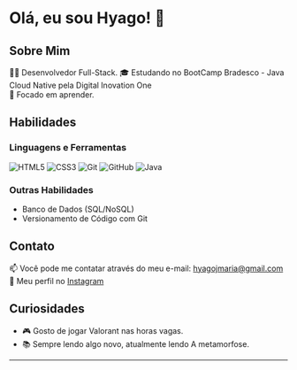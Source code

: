 # Olá, eu sou Hyago! 👋

## Sobre Mim

👨‍💻 Desenvolvedor Full-Stack.
🎓 Estudando no BootCamp Bradesco - Java Cloud Native pela Digital Inovation One  
🚀 Focado em aprender.

## Habilidades

### Linguagens e Ferramentas

![HTML5](https://img.shields.io/badge/-HTML5-E34F26?style=flat-square&logo=html5&logoColor=white)
![CSS3](https://img.shields.io/badge/-CSS3-1572B6?style=flat-square&logo=css3&logoColor=white)
![Git](https://img.shields.io/badge/-Git-F05032?style=flat-square&logo=git&logoColor=white)
![GitHub](https://img.shields.io/badge/-GitHub-181717?style=flat-square&logo=github&logoColor=white)
![Java](https://img.shields.io/badge/-Java-007396?style=flat-square&logo=java&logoColor=white)

### Outras Habilidades

- Banco de Dados (SQL/NoSQL)
- Versionamento de Código com Git

## Contato

📫 Você pode me contatar através do meu e-mail: [hyagojmaria@gmail.com](mailto:hyagojmaria@gmail.com)  
📸 Meu perfil no [Instagram](https://instagram.com/hyago.ogx)

## Curiosidades

- 🎮 Gosto de jogar Valorant nas horas vagas.
- 📚 Sempre lendo algo novo, atualmente lendo A metamorfose.

---
